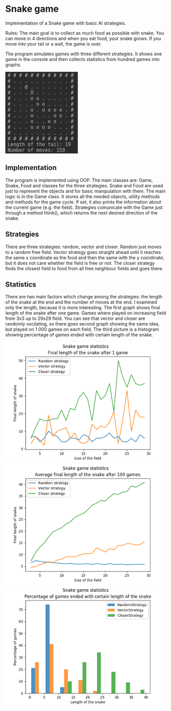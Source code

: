 # Snake game
Implementation of a Snake game with basic AI strategies.

Rules: The main goal is to collect as much food as possible with snake. You can move in 4 directions and when you eat food, your snake grows. If you move into your tail or a wall, the game is over.

The program simulates games with three different strategies. It shows one game in the console and then collects statistics from hundred games into graphs.

![Snake](snake.png)

## Implementation
The program is implemented using OOP. The main classes are: Game, Snake, Food and classes for the three strategies. Snake and Food are used just to represent the objects and for basic manipulation with them. The main logic is in the Game class. It stores all the needed objects, utility methods and methods for the game cycle. If set, it also prints the information about the current game (e.g. the field). Strategies comunicate with the Game just through a method think(), which returns the next desired direction of the snake.

## Strategies
There are three strategies: random, vector and closer. Random just moves to a random free field. Vector strategy goes straight ahead until it reaches the same x coordinate as the food and then the same with the y coordinate, but it does not care whether the field is free or not. The closer strategy finds the closest field to food from all free neighbour fields and goes there.

## Statistics
There are two main factors which change among the strategies: the length of the snake at the end and the number of moves at the end. I examined only the length, because it is more interesting. The first graph shows final length of the snake after one game. Games where played on increasing field from 3x3 up to 29x29 field. You can see that vector and closer are randomly oscilating, so there goes second graph showing the same idea, but played on 1 000 games on each field. The third picture is a histogram showing percentage of games ended with certain length of the snake.

![Graph1](increasing_field_1.png)
![Graph2](increasing_field_100.png)
![Graph3](tail.png)

